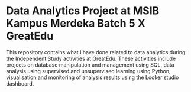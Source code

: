 # Data Analytics Project at MSIB Kampus Merdeka Batch 5 X GreatEdu 

This repository contains what I have done related to data analytics during the Independent Study activities at GreatEdu. These activities include projects on database manipulation and management using SQL, data analysis using supervised and unsupervised learning using Python, visualisation and monitoring of analysis results using the Looker studio dashboard.
